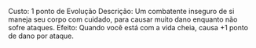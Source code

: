 Custo: 1 ponto de Evolução
Descrição: Um combatente inseguro de si maneja seu corpo com cuidado, para causar muito dano enquanto não sofre ataques.
Efeito: Quando você está com a vida cheia, causa +1 ponto de dano por ataque.